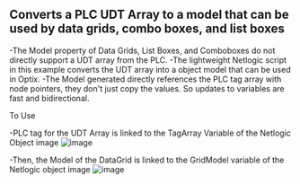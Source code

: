 ## Converts a PLC UDT Array to a model that can be used by data grids, combo boxes, and list boxes

-The Model property of Data Grids, List Boxes, and Comboboxes do not directly support a UDT array from the PLC.
-The lightweight Netlogic script in this example converts the UDT array into a object model that can be used in Optix.
-The Model generated directly references the PLC tag array with node pointers, they don't just copy the values. So updates to variables are fast and bidirectional.

To Use

-PLC tag for the UDT Array is linked to the TagArray Variable of the Netlogic Object image
![image](https://github.com/user-attachments/assets/3b79bd39-8a8e-4eea-81c1-65e7ff385224)

-Then, the Model of the DataGrid is linked to the GridModel variable of the Netlogic object image
![image](https://github.com/user-attachments/assets/c9d674c4-e74f-4c3c-9520-ba22788a3c0b)
